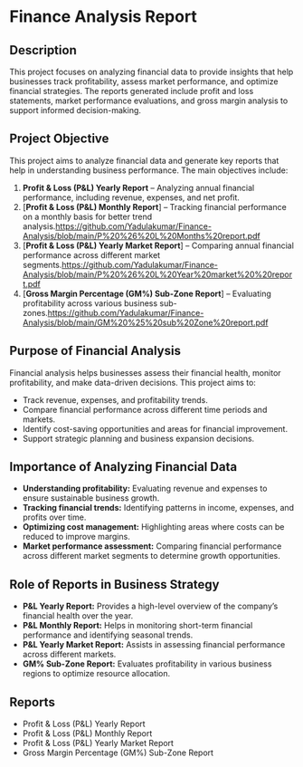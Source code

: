 # Finance Analysis Report

## Description

This project focuses on analyzing financial data to provide insights that help businesses track profitability, assess market performance, and optimize financial strategies. The reports generated include profit and loss statements, market performance evaluations, and gross margin analysis to support informed decision-making.

## Project Objective

This project aims to analyze financial data and generate key reports that help in understanding business performance. The main objectives include:

1. **Profit & Loss (P&L) Yearly Report** – Analyzing annual financial performance, including revenue, expenses, and net profit.
2. [**Profit & Loss (P&L) Monthly Report**] – Tracking financial performance on a monthly basis for better trend analysis.https://github.com/Yadulakumar/Finance-Analysis/blob/main/P%20%26%20L%20Months%20report.pdf
3. [**Profit & Loss (P&L) Yearly Market Report**] – Comparing annual financial performance across different market segments.https://github.com/Yadulakumar/Finance-Analysis/blob/main/P%20%26%20L%20Year%20market%20%20report.pdf
4. [**Gross Margin Percentage (GM%) Sub-Zone Report**] – Evaluating profitability across various business sub-zones.https://github.com/Yadulakumar/Finance-Analysis/blob/main/GM%20%25%20sub%20Zone%20report.pdf

## Purpose of Financial Analysis

Financial analysis helps businesses assess their financial health, monitor profitability, and make data-driven decisions. This project aims to:

- Track revenue, expenses, and profitability trends.
- Compare financial performance across different time periods and markets.
- Identify cost-saving opportunities and areas for financial improvement.
- Support strategic planning and business expansion decisions.

## Importance of Analyzing Financial Data

- **Understanding profitability:** Evaluating revenue and expenses to ensure sustainable business growth.
- **Tracking financial trends:** Identifying patterns in income, expenses, and profits over time.
- **Optimizing cost management:** Highlighting areas where costs can be reduced to improve margins.
- **Market performance assessment:** Comparing financial performance across different market segments to determine growth opportunities.

## Role of Reports in Business Strategy

- **P&L Yearly Report:** Provides a high-level overview of the company’s financial health over the year.
- **P&L Monthly Report:** Helps in monitoring short-term financial performance and identifying seasonal trends.
- **P&L Yearly Market Report:** Assists in assessing financial performance across different markets.
- **GM% Sub-Zone Report:** Evaluates profitability in various business regions to optimize resource allocation.

## Reports

- Profit & Loss (P&L) Yearly Report
- Profit & Loss (P&L) Monthly Report
- Profit & Loss (P&L) Yearly Market Report
- Gross Margin Percentage (GM%) Sub-Zone Report
